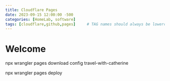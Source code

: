```yaml
---
title: Cloudflare Pages
date: 2023-09-15 12:00:00 -500
categories: [HomeLab, software]
tags: [cloudflare,github,pages]     # TAG names should always be lowercase
---
```


# Welcome


npx wrangler pages download config travel-with-catherine

npx wrangler pages deploy

